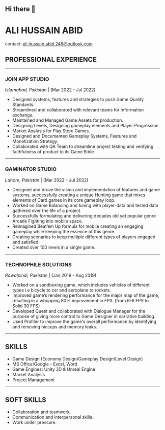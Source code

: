 ## Hi there 👋

<!--
**blackmagezeraf/blackmagezeraf** is a ✨ _special_ ✨ repository because its `README.md` (this file) appears on your GitHub profile.

Here are some ideas to get you started:

- 🔭 I’m currently working on ...
- 🌱 I’m currently learning ...
- 👯 I’m looking to collaborate on ...
- 🤔 I’m looking for help with ...
- 💬 Ask me about ...
- 📫 How to reach me: ...
- ⚡ Fun fact: ...
-->
# ALI HUSSAIN ABID
contact: [ali.hussain.abid.246@outlook.com](mailto:ali.hussain.abid.246@outlook.com)

## PROFESSIONAL EXPERIENCE
---
### **JOIN APP STUDIO**
*Islamabad, Pakistan* | (Mar 2022 - Jul 2022)
+ Designed systems, features and strategies to push Game Quality Standards.
+ Streamlined and collaborated with relevant teams for information exchange.
+ Maintained and Managed Game Assets for production.
+ Designing Levels, Designing gameplay elements and Player Progression.
+ Market Analysis for Play Store Games.
+ Designed and Documented Gameplay Systems, Features and Monetization Strategy.
+ Collaborated with QA Team to streamline project testing and verifying faithfulness of product to its Game Bible

---
### **GAMINATOR STUDIO**
*Lahore, Pakistan* | (Mar 2022 - Jul 2022)
+ Designed and drove the vision and implementation of features and game systems, successfully creating a unique Hunting game that mixes elements of Card games in its core gameplay loop.
+ Worked on Game Balancing and tuning with player-data and tested data gathered over the life of a project.
+ Successfully formulating and delivering decades old yet popular genre Arcade Fighting into mobile space.
+ Reimagined Beat’em Up formula for mobile creating an engaging gameplay while keeping the essence of this genre.
+ Creating scenarios to keep multiple different types of players engaged and satisfied.
+ Created over 100 levels in a single game.

---
### **TECHNOPHILE SOLUTIONS**
*Rawalpindi, Pakistan* | (Jan 2019 - Aug 2019)
+ Worked on a sandboxing game, which includes vehicles of different types i.e bicycle to car and aeroplane to rockets.
+ Improved game’s rendering performance for the major map of the game, resulting in a whopping 80% improvement in FPS. (from 6-8 FPS to Solid 30 FPS)
+ Developed Quest and collaborated with Dialogue Manager for the purpose of giving more control to Game Designer in narrative building.
+ Used Profiler to improve the game's overall performance by identifying and removing hiccups and memory leaks.

---
## SKILLS
+ Game Design (Economy Design/Gameplay Design/Level Design)
+ MS Office/Google - Excel, Word
+ Game Engines: Unity 3D & Unreal Engine
+ Market Analysis
+ Project Management

---
## SOFT SKILLS
+ Collaboration and teamwork.
+ Communication and interpersonal skills.
+ Work under pressure.
